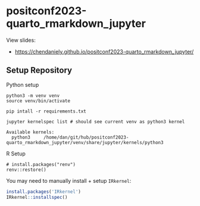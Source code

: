 # positconf2023-quarto_rmarkdown_jupyter

View slides:

- https://chendaniely.github.io/positconf2023-quarto_rmarkdown_jupyter/

## Setup Repository

Python setup

```shell
python3 -m venv venv
source venv/bin/activate

pip intall -r requirements.txt

jupyter kernelspec list # should see current venv as python3 kernel
```

```
Available kernels:
  python3     /home/dan/git/hub/positconf2023-quarto_rmarkdown_jupyter/venv/share/jupyter/kernels/python3

```

R Setup

```shell
# install.packages("renv")
renv::restore()
```
You may need to manually install + setup `IRkernel`:

```r
install.packages('IRkernel')
IRkernel::installspec() 
```
